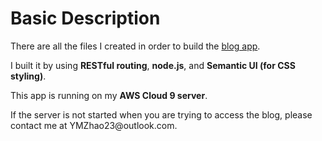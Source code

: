 # Basic Description
<p>There are all the files I created in order to build the <a href="https://codewithcolt-ian1994.c9users.io/blogs">blog app</a>.</p>
<p>I built it by using <strong>RESTful routing</strong>, <strong>node.js</strong>, and <strong>Semantic UI (for CSS styling)</strong>.</p>
<p>This app is running on my <strong>AWS Cloud 9 server</strong>.</p>
<p>If the server is not started when you are trying to access the blog, please contact me at YMZhao23@outlook.com.</p>

